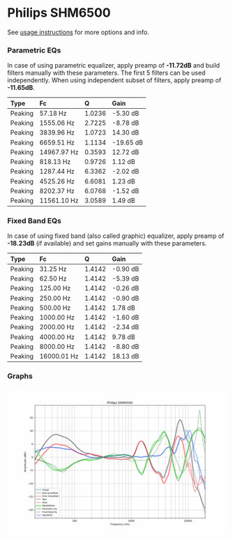 # Philips SHM6500
See [usage instructions](https://github.com/jaakkopasanen/AutoEq#usage) for more options and info.

### Parametric EQs
In case of using parametric equalizer, apply preamp of **-11.72dB** and build filters manually
with these parameters. The first 5 filters can be used independently.
When using independent subset of filters, apply preamp of **-11.65dB**.

| Type    | Fc          |      Q | Gain      |
|:--------|:------------|:-------|:----------|
| Peaking | 57.18 Hz    | 1.0236 | -5.30 dB  |
| Peaking | 1555.06 Hz  | 2.7225 | -8.78 dB  |
| Peaking | 3839.96 Hz  | 1.0723 | 14.30 dB  |
| Peaking | 6659.51 Hz  | 1.1134 | -19.65 dB |
| Peaking | 14967.97 Hz | 0.3593 | 12.72 dB  |
| Peaking | 818.13 Hz   | 0.9726 | 1.12 dB   |
| Peaking | 1287.44 Hz  | 6.3362 | -2.02 dB  |
| Peaking | 4525.26 Hz  | 6.6081 | 1.23 dB   |
| Peaking | 8202.37 Hz  | 6.0768 | -1.52 dB  |
| Peaking | 11561.10 Hz | 3.0589 | 1.49 dB   |

### Fixed Band EQs
In case of using fixed band (also called graphic) equalizer, apply preamp of **-18.23dB**
(if available) and set gains manually with these parameters.

| Type    | Fc          |      Q | Gain     |
|:--------|:------------|:-------|:---------|
| Peaking | 31.25 Hz    | 1.4142 | -0.90 dB |
| Peaking | 62.50 Hz    | 1.4142 | -5.39 dB |
| Peaking | 125.00 Hz   | 1.4142 | -0.26 dB |
| Peaking | 250.00 Hz   | 1.4142 | -0.90 dB |
| Peaking | 500.00 Hz   | 1.4142 | 1.78 dB  |
| Peaking | 1000.00 Hz  | 1.4142 | -1.60 dB |
| Peaking | 2000.00 Hz  | 1.4142 | -2.34 dB |
| Peaking | 4000.00 Hz  | 1.4142 | 9.78 dB  |
| Peaking | 8000.00 Hz  | 1.4142 | -8.80 dB |
| Peaking | 16000.01 Hz | 1.4142 | 18.13 dB |

### Graphs
![](./Philips%20SHM6500.png)